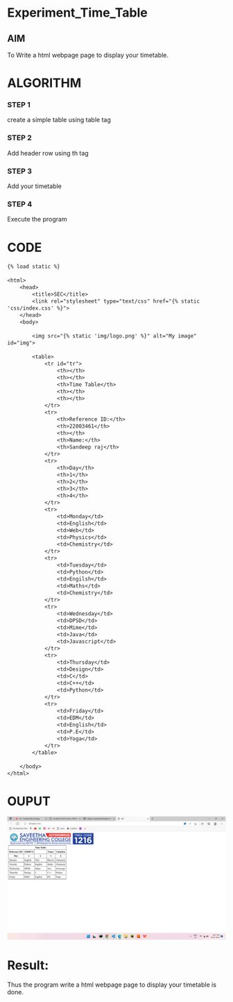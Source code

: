 # Experiment_Time_Table

## AIM
To Write a html webpage page to display your timetable.

# ALGORITHM
### STEP 1
create a simple table using table tag
### STEP 2
Add header row using th tag
### STEP 3
Add your timetable
### STEP 4
Execute the program

# CODE
~~~
{% load static %}

<html>
    <head>
        <title>SEC</title>
        <link rel="stylesheet" type="text/css" href="{% static 'css/index.css' %}">
    </head>
    <body>
    
        <img src="{% static 'img/logo.png' %}" alt="My image" id="img">
        
        <table>
            <tr id="tr">
                <th></th>
                <th></th>
                <th>Time Table</th>
                <th></th>
                <th></th>
            </tr>
            <tr>
                <th>Reference ID:</th>
                <th>22003461</th>
                <th></th>
                <th>Name:</th>
                <th>Sandeep raj</th>
            </tr>
            <tr>
                <th>Day</th>
                <th>1</th>
                <th>2</th>
                <th>3</th>
                <th>4</th>
            </tr>
            <tr>
                <td>Monday</td>
                <td>English</td>
                <td>Web</td>
                <td>Physics</td>
                <td>Chemistry</td>
            </tr>
            <tr>
                <td>Tuesday</td>
                <td>Python</td>
                <td>Engilsh</td>
                <td>Maths</td>
                <td>Chemistry</td>
            </tr>
            <tr>
                <td>Wednesday</td>
                <td>DPSD</td>
                <td>Mime</td>
                <td>Java</td>
                <td>Javascript</td>
            </tr>
            <tr>
                <td>Thursday</td>
                <td>Design</td>
                <td>C</td>
                <td>C++</td>
                <td>Python</td>
            </tr>
            <tr>
                <td>Friday</td>
                <td>EDM</td>
                <td>English</td>
                <td>P.E</td>
                <td>Yoga</td>
            </tr>
        </table>
    
    </body>
</html>

~~~
# OUPUT
![output2](timetable.png)

# Result:
Thus the program write a html webpage page to display your timetable is done.
